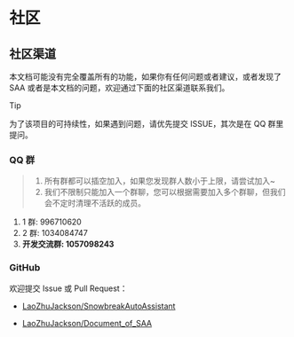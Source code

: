 # 社区
## 社区渠道

本文档可能没有完全覆盖所有的功能，如果你有任何问题或者建议，或者发现了 SAA 或者是本文档的问题，欢迎通过下面的社区渠道联系我们。

> [!TIP]
> 为了该项目的可持续性，如果遇到问题，请优先提交 ISSUE，其次是在 QQ 群里提问。

### QQ 群

> 1. 所有群都可以插空加入，如果您发现群人数小于上限，请尝试加入~
> 2. 我们不限制只能加入一个群聊，您可以根据需要加入多个群聊，但我们会不定时清理不活跃的成员。

1. 1 群: 996710620
2. 2 群: 1034084747
3. **开发交流群: 1057098243**

### GitHub

欢迎提交 Issue 或 Pull Request：

- [LaoZhuJackson/SnowbreakAutoAssistant](https://github.com/LaoZhuJackson/SnowbreakAutoAssistant)

- [LaoZhuJackson/Document_of_SAA](https://github.com/LaoZhuJackson/Document_of_SAA#)
